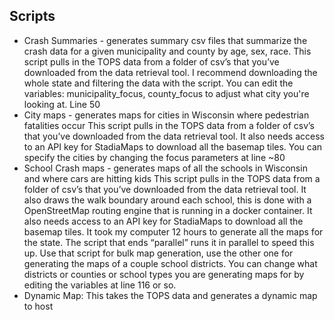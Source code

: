 ## Scripts

- Crash Summaries - generates summary csv files that summarize the crash data for a given municipality and county by age, sex, race. This script pulls in the TOPS data from a folder of csv’s that you’ve downloaded from the data retrieval tool. I recommend downloading the whole state and filtering the data with the script. You can edit the variables: municipality_focus, county_focus to adjust what city you're looking at. Line 50
- City maps - generates maps for cities in Wisconsin where pedestrian fatalities occur This script pulls in the TOPS data from a folder of csv’s that you’ve downloaded from the data retrieval tool. It also needs access to an API key for StadiaMaps to download all the basemap tiles. You can specify the cities by changing the focus parameters at line ~80
- School Crash maps - generates maps of all the schools in Wisconsin and where cars are hitting kids This script pulls in the TOPS data from a folder of csv’s that you’ve downloaded from the data retrieval tool. It also draws the walk boundary around each school, this is done with a OpenStreetMap routing engine that is running in a docker container. It also needs access to an API key for StadiaMaps to download all the basemap tiles. It took my computer 12 hours to generate all the maps for the state. The script that ends “parallel” runs it in parallel to speed this up. Use that script for bulk map generation, use the other one for generating the maps of a couple school districts. You can change what districts or counties or school types you are generating maps for by editing the variables at line 116 or so.
- Dynamic Map: This takes the TOPS data and generates a dynamic map to host